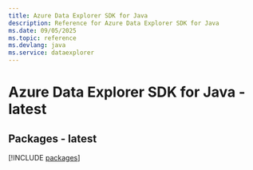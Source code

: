 ```yaml
---
title: Azure Data Explorer SDK for Java
description: Reference for Azure Data Explorer SDK for Java
ms.date: 09/05/2025
ms.topic: reference
ms.devlang: java
ms.service: dataexplorer
---
```

# Azure Data Explorer SDK for Java - latest
## Packages - latest
[!INCLUDE [packages](data-explorer-index.md)]